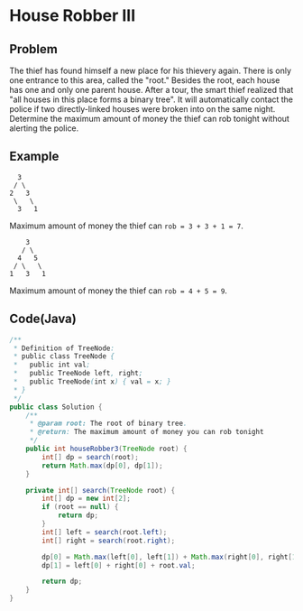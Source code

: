 # House Robber III

## Problem

The thief has found himself a new place for his thievery again. There is only one entrance to this area, called the "root." Besides the root, each house has one and only one parent house. After a tour, the smart thief realized that "all houses in this place forms a binary tree". It will automatically contact the police if two directly-linked houses were broken into on the same night.
Determine the maximum amount of money the thief can rob tonight without alerting the police.

## Example

```
  3
 / \
2   3
 \   \
  3   1
```

Maximum amount of money the thief can `rob = 3 + 3 + 1 = 7`.

```
    3
   / \
  4   5
 / \   \
1   3   1
```

Maximum amount of money the thief can `rob = 4 + 5 = 9`.

## Code(Java)

```java
/**
 * Definition of TreeNode:
 * public class TreeNode {
 *   public int val;
 *   public TreeNode left, right;
 *   public TreeNode(int x) { val = x; }
 * }
 */
public class Solution {
    /**
     * @param root: The root of binary tree.
     * @return: The maximum amount of money you can rob tonight
     */
    public int houseRobber3(TreeNode root) {
        int[] dp = search(root);
        return Math.max(dp[0], dp[1]);
    }

    private int[] search(TreeNode root) {
        int[] dp = new int[2];
        if (root == null) {
            return dp;
        }
        int[] left = search(root.left);
        int[] right = search(root.right);

        dp[0] = Math.max(left[0], left[1]) + Math.max(right[0], right[1]);
        dp[1] = left[0] + right[0] + root.val;

        return dp;
    }
}
```
